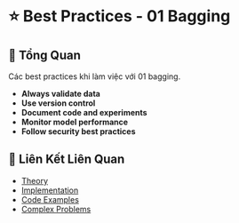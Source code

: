 # ⭐ Best Practices - 01 Bagging

## 🎯 Tổng Quan

Các best practices khi làm việc với 01 bagging.

- **Always validate data**
- **Use version control**
- **Document code and experiments**
- **Monitor model performance**
- **Follow security best practices**

## 🔗 Liên Kết Liên Quan

- [Theory](./THEORY_01_bagging.md)
- [Implementation](./IMPLEMENTATION_01_bagging.md)
- [Code Examples](./CODE_EXAMPLES_01_bagging.md)
- [Complex Problems](./COMPLEX_PROBLEMS.md)
